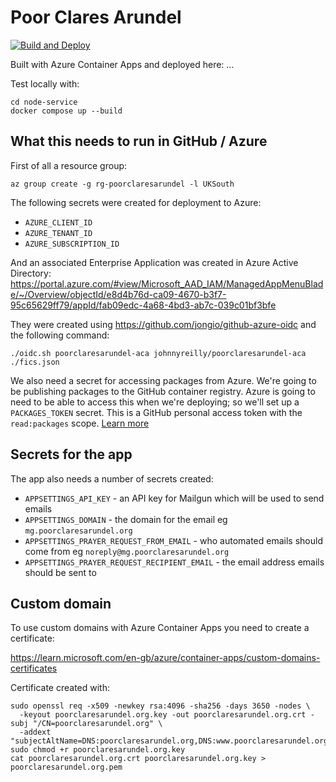 # Poor Clares Arundel

[![Build and Deploy](https://github.com/johnnyreilly/poor-clares-arundel-aca/actions/workflows/build-and-deploy.yaml/badge.svg)](https://github.com/johnnyreilly/poor-clares-arundel-aca/actions/workflows/build-and-deploy.yaml)

Built with Azure Container Apps and deployed here: ...

Test locally with:

```shell
cd node-service
docker compose up --build
```

## What this needs to run in GitHub / Azure

First of all a resource group:

```shell
az group create -g rg-poorclaresarundel -l UKSouth
```

The following secrets were created for deployment to Azure:

- `AZURE_CLIENT_ID`
- `AZURE_TENANT_ID`
- `AZURE_SUBSCRIPTION_ID`

And an associated Enterprise Application was created in Azure Active Directory: https://portal.azure.com/#view/Microsoft_AAD_IAM/ManagedAppMenuBlade/~/Overview/objectId/e8d4b76d-ca09-4670-b3f7-95c65629ff79/appId/fab09edc-4a68-4bd3-ab7c-039c01bf3bfe

They were created using https://github.com/jongio/github-azure-oidc and the following command:

```
./oidc.sh poorclaresarundel-aca johnnyreilly/poorclaresarundel-aca ./fics.json
```

We also need a secret for accessing packages from Azure. We're going to be publishing packages to the GitHub container registry.  Azure is going to need to be able to access this when we're deploying; so we'll set up a `PACKAGES_TOKEN` secret. This is a GitHub personal access token with the `read:packages` scope. [Learn more](https://docs.github.com/en/authentication/keeping-your-account-and-data-secure/creating-a-personal-access-token)

## Secrets for the app

The app also needs a number of secrets created:

- `APPSETTINGS_API_KEY` - an API key for Mailgun which will be used to send emails
- `APPSETTINGS_DOMAIN` - the domain for the email eg `mg.poorclaresarundel.org`
- `APPSETTINGS_PRAYER_REQUEST_FROM_EMAIL` - who automated emails should come from eg `noreply@mg.poorclaresarundel.org`
- `APPSETTINGS_PRAYER_REQUEST_RECIPIENT_EMAIL` - the email address emails should be sent to

## Custom domain

To use custom domains with Azure Container Apps you need to create a certificate:

https://learn.microsoft.com/en-gb/azure/container-apps/custom-domains-certificates

Certificate created with:

```shell
sudo openssl req -x509 -newkey rsa:4096 -sha256 -days 3650 -nodes \
  -keyout poorclaresarundel.org.key -out poorclaresarundel.org.crt -subj "/CN=poorclaresarundel.org" \
  -addext "subjectAltName=DNS:poorclaresarundel.org,DNS:www.poorclaresarundel.org,IP:20.31.220.24"
sudo chmod +r poorclaresarundel.org.key
cat poorclaresarundel.org.crt poorclaresarundel.org.key > poorclaresarundel.org.pem
```